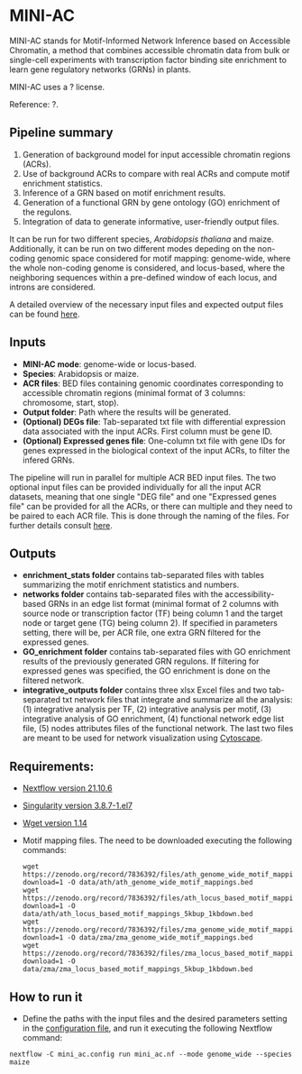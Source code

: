 # MINI-AC

MINI-AC stands for Motif-Informed Network Inference based on Accessible Chromatin, a method that combines accessible chromatin data from bulk or single-cell experiments with transcription factor binding site enrichment to learn gene regulatory networks (GRNs) in plants.
  
MINI-AC uses a ? license.

Reference: ?.

## **Pipeline summary**
1. Generation of background model for input accessible chromatin regions (ACRs).
2. Use of background ACRs to compare with real ACRs and compute motif enrichment statistics.
3. Inference of a GRN based on motif enrichment results.
4. Generation of a functional GRN by gene ontology (GO) enrichment of the regulons.
5. Integration of data to generate informative, user-friendly output files.

It can be run for two different species, *Arabidopsis thaliana* and maize. Additionally, it can be run on two different modes depeding on the non-coding genomic space considered for motif mapping: genome-wide, where the whole non-coding genome is considered, and locus-based, where the neighboring sequences within a pre-defined window of each locus, and introns are considered.


A detailed overview of the necessary input files and expected output files can be found [here](example).


## **Inputs**
* **MINI-AC mode**: genome-wide or locus-based.
* **Species**: Arabidopsis or maize.
* **ACR files**: BED files containing genomic coordinates corresponding to accessible chromatin regions (minimal format of 3 columns: chromosome, start, stop).
* **Output folder**: Path where the results will be generated.
* **(Optional) DEGs file**: Tab-separated txt file with differential expression data associated with the input ACRs. First column must be gene ID.
* **(Optional) Expressed genes file**: One-column txt file with gene IDs for genes expressed in the biological context of the input ACRs, to filter the infered GRNs.

The pipeline will run in parallel for multiple ACR BED input files. The two optional input files can be provided individually for all the input ACR datasets, meaning that one single "DEG file" and one "Expressed genes file" can be provided for all the ACRs, or there can multiple and they need to be paired to each ACR file. This is done through the naming of the files. For further details consult [here](example).  

## **Outputs**
* **enrichment_stats folder** contains tab-separated files with tables summarizing the motif enrichment statistics and numbers.
* **networks folder** contains tab-separated files with the accessibility-based GRNs in an edge list format (minimal format of 2 columns with source node or transcription factor (TF) being column 1 and the target node or target gene (TG) being column 2). If specified in parameters setting, there will be, per ACR file, one extra GRN filtered for the expressed genes.
* **GO_enrichment folder** contains tab-separated files with GO enrichment results of the previously generated GRN regulons. If filtering for expressed genes was specified, the GO enrichment is done on the filtered network.
* **integrative_outputs folder** contains three xlsx Excel files and two tab-separated txt network files that integrate and summarize all the analysis: (1) integrative analysis per TF, (2) integrative analysis per motif, (3) integrative analysis of GO enrichment, (4) functional network edge list file, (5) nodes attributes files of the functional network. The last two files are meant to be used for network visualization using [Cytoscape](https://cytoscape.org/download.html).

## Requirements:

* [Nextflow version 21.10.6](https://www.nextflow.io/)
* [Singularity version 3.8.7-1.el7](https://sylabs.io/guides/3.0/user-guide/index.html)
* [Wget version 1.14](https://www.gnu.org/software/wget/)
* Motif mapping files. The need to be downloaded executing the following commands:

  ```
  wget https://zenodo.org/record/7836392/files/ath_genome_wide_motif_mappings.bed?download=1 -O data/ath/ath_genome_wide_motif_mappings.bed
  wget https://zenodo.org/record/7836392/files/ath_locus_based_motif_mappings_5kbup_1kbdown.bed?download=1 -O data/ath/ath_locus_based_motif_mappings_5kbup_1kbdown.bed
  wget https://zenodo.org/record/7836392/files/zma_genome_wide_motif_mappings.bed?download=1 -O data/zma/zma_genome_wide_motif_mappings.bed
  wget https://zenodo.org/record/7836392/files/zma_locus_based_motif_mappings_5kbup_1kbdown.bed?download=1 -O data/zma/zma_locus_based_motif_mappings_5kbup_1kbdown.bed
  ```

## How to run it

* Define the paths with the input files and the desired parameters setting in the [configuration file](docs/configuration_pipeline.md), and run it executing the following Nextflow command:

```shell
nextflow -C mini_ac.config run mini_ac.nf --mode genome_wide --species maize
```



